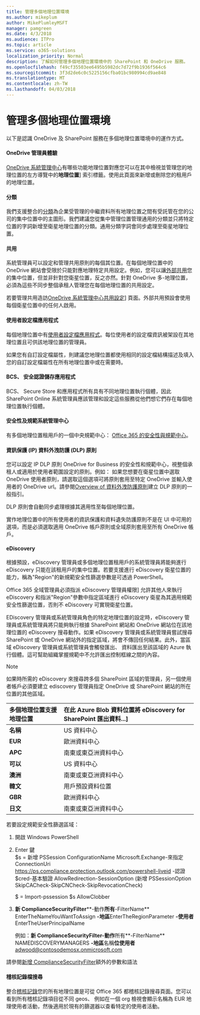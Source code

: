 ```yaml
---
title: 管理多個地理位置環境
ms.author: mikeplum
author: MikePlumleyMSFT
manager: pamgreen
ms.date: 4/3/2018
ms.audience: ITPro
ms.topic: article
ms.service: o365-solutions
localization_priority: Normal
description: 了解如何管理多個地理位置環境中的 SharePoint 和 OneDrive 服務。
ms.openlocfilehash: f49cf35503ee6495b5982dc7d72f9b1936f564c6
ms.sourcegitcommit: 3f3d2de6c0c5225156cfba01bc980994cd9ae848
ms.translationtype: MT
ms.contentlocale: zh-TW
ms.lasthandoff: 04/03/2018
---
```

# <a name="administering-a-multi-geo-environment"></a>管理多個地理位置環境

以下是認識 OneDrive 及 SharePoint 服務在多個地理位置環境中的運作方式。

#### <a name="onedrive-administrator-experience"></a>OneDrive 管理員體驗

[OneDrive 系統管理中心](https://admin.onedrive.com)有哪些功能地理位置對應您可以在其中檢視並管理您的地理位置的左方導覽中的**地理位置**] 索引標籤。使用此頁面來新增或刪除您的租用戶的地理位置。

#### <a name="taxonomy"></a>分類

我們支援整合的[分類](https://support.office.com/article/A180FA28-6405-4679-9EC3-81D2028C4EFC)為企業受管理的中繼資料所有地理位置之間有受託管在您的公司的集中位置中的主圖形。我們建議您從集中管理位置管理通用的分類並只將特定位置的字詞新增至衛星地理位置的分類。通用分類字詞會同步處理至衛星地理位置。

#### <a name="sharing"></a>共用

系統管理員可以設定和管理共用原則的每個其位置。在每個地理位置中的 OneDrive 網站會受限於只能對應地理特定共用設定。例如，您可以讓[外部共用](https://support.office.com/article/C8A462EB-0723-4B0B-8D0A-70FEAFE4BE85)您的集中位置，但並非針對您衛星位置，反之亦然。針對 OneDrive 多-地理位置，必須為這些不同步整個承租人管理您在每個地理位置的共用設定。

若要管理共用造訪[OneDrive 系統管理中心共用設定](https://admin.onedrive.com/?v=SharingSettings)] 頁面。外部共用預設會使用每個衛星位置中的任何人啟用。

#### <a name="user-profile-application"></a>使用者設定檔應用程式

每個地理位置中有[使用者設定檔應用程式](https://support.office.com/article/494bec9c-6654-41f0-920f-f7f937ea9723)。每位使用者的設定檔資訊被架設在其地理位置且可供該地理位置的管理員。

如果您有自訂設定檔屬性，則建議您地理位置都使用相同的設定檔結構描述及填入您的自訂設定檔屬性在所有地理位置中或在需要時。

#### <a name="bcs-secure-store-apps"></a>BCS、 安全認證儲存應用程式

BCS、 Secure Store 和應用程式所有具有不同地理位置執行個體，因此 SharePoint Online 系統管理員應該管理和設定這些服務從他們想它們存在每個地理位置執行個體。

#### <a name="security-and-compliance-admin-center"></a>安全性及規範系統管理中心

有多個地理位置租用戶的一個中央規範中心： [Office 365 的安全性與規範中心](https://protection.office.com/?rfr=AdminCenter\#/homepage)。

#### <a name="information-protection-ip-data-loss-prevention-dlp-policy"></a>資訊保護 (IP) 資料外洩防護 (DLP) 原則

您可以設定 IP DLP 原則 OneDrive for Business 的安全性和規範中心，視整個承租人或適用於使用者範圍設定的原則。例如： 如果您想要在衛星位置中選取 OneDrive 使用者原則，請選取這個選項可將原則套用至特定 OneDrive 並輸入使用者的 OneDrive url。請參閱[Overview of 資料外洩防護原則](https://support.office.com/article/1966b2a7-d1e2-4d92-ab61-42efbb137f5e)建立 DLP 原則的一般指引。

DLP 原則會自動同步處理根據其適用性至每個地理位置。

實作地理位置中的所有使用者的資訊保護和資料遺失防護原則不是在 UI 中可用的選項，而是必須選取適用 OneDrive 帳戶原則或全域原則套用至所有 OneDrive 帳戶。

#### <a name="ediscovery"></a>eDiscovery 

根據預設，eDiscovery 管理員或多個地理位置租用戶的系統管理員將能夠進行 eDiscovery 只能在該租用戶的集中位置。若要支援進行 eDiscovery 衛星位置的能力，稱為"Region"的新規範安全性篩選參數是可透過 PowerShell。

Office 365 全域管理員必須指派 eDiscovery 管理員權限] 允許其他人來執行 eDiscovery 和指派"Region"參數中指定區域進行 eDiscovery 衛星為其適用規範安全性篩選位置，否則不 eDiscovery 可實現衛星位置。

EDiscovery 管理員或系統管理員角色的特定地理位置的設定時，eDiscovery 管理員或系統管理員將只能夠執行根據 SharePoint 網站和 OneDrive 網站位在該地理位置的 eDiscovery 搜尋動作。如果 eDiscovery 管理員或系統管理員嘗試搜尋 SharePoint 或 OneDrive 網站外的指定區域，將會不傳回任何結果。此外，當區域 eDiscovery 管理員或系統管理員會觸發匯出、 資料匯出至該區域的 Azure 執行個體。這可幫助組織掌握規範中不允許匯出控制框線之間的內容。

> [!NOTE]
> 如果時所需的 eDiscovery 來搜尋跨多個 SharePoint 區域的管理員，另一個使用者帳戶必須要建立 ediscovery 管理員指定 OneDrive 或 SharePoint 網站的所在位置的其他區域。

<table>
<thead>
<tr class="header">
<th align="left"><strong>多個地理位置支援地理位置</strong></th>
<th align="left"><strong>在此 Azure Blob 資料位置將 eDiscovery for SharePoint 匯出資料...]</strong></th>
</tr>
</thead>
<tbody>
<tr class="odd">
<td align="left"><strong>名稱</strong></td>
<td align="left">US 資料中心</td>
</tr>
<tr class="even">
<td align="left"><strong>EUR</strong></td>
<td align="left">歐洲資料中心</td>
</tr>
<tr class="odd">
<td align="left"><strong>APC</strong></td>
<td align="left">南東或東亞洲資料中心</td>
</tr>
<tr class="even">
<td align="left"><strong>可以</strong></td>
<td align="left">US 資料中心</td>
</tr>
<tr class="odd">
<td align="left"><strong>澳洲</strong></td>
<td align="left">南東或東亞洲資料中心</td>
</tr>
<tr class="even">
<td align="left"><strong>韓文</strong></td>
<td align="left">用戶預設資料位置</td>
</tr>
<tr class="odd">
<td align="left"><strong>GBR</strong></td>
<td align="left">歐洲資料中心</td>
</tr>
<tr class="even">
<td align="left"><strong>日文</strong></td>
<td align="left">南東或東亞洲資料中心</td>
</tr>
</tbody>
</table>

若要設定規範安全性篩選區域：

1.  開啟 Windows PowerShell

2.  Enter 鍵  
    $s = 新增 PSSession ConfigurationName Microsoft.Exchange-來指定 ConnectionUri <https://ps.compliance.protection.outlook.com/powershell-liveid> -認證 $cred-基本驗證 AllowRedirection-SessionOption (新增 PSSessionOption SkipCACheck-SkipCNCheck-SkipRevocationCheck)

    $ = Import-pssession $s AllowClobber  

3.  **新 ComplianceSecurityFilter****-動作**所有**-FilterName** EnterTheNameYouWantToAssign **-地區**EnterTheRegionParameter **-使用者**EnterTheUserPrincipalName

    例如：**新 ComplianceSecurityFilter-動作**所有**-FilterName** NAMEDISCOVERYMANAGERS **-地區**名稱**位使用者**adwood@contosodemosx.onmicrosoft.com

請參閱[新增 ComplianceSecurityFilter](https://technet.microsoft.com/library/mt210915(v=exchg.160).aspx)額外的參數和語法

#### <a name="audit-log-search"></a>稽核記錄檔搜尋

整合[稽核記錄](https://support.office.com/article/0d4d0f35-390b-4518-800e-0c7ec95e946c)您的所有地理位置是可從 Office 365 都稽核記錄搜尋頁面。您可以看到所有稽核記錄項目從不同 geos、 例如在一個 org 檢視會顯示名稱為 EUR 地理使用者活動，然後適用於現有的篩選器以查看特定的使用者活動。
